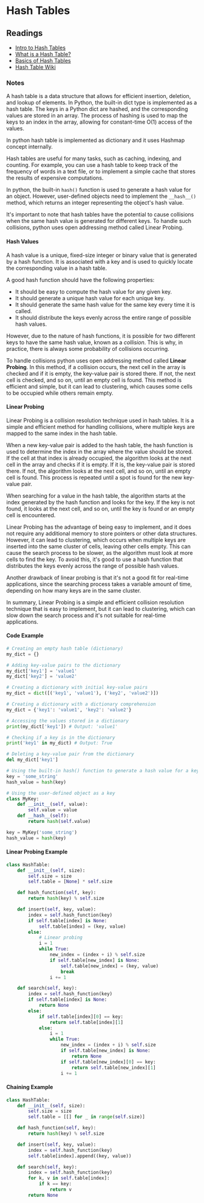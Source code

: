 # Hash Tables

## Readings

* [Intro to Hash Tables](https://codefellows.github.io/common_curriculum/data_structures_and_algorithms/Code_401/class-30/resources/Hashtables.html)
* [What is a Hash Table?](https://www.youtube.com/watch?v=MfhjkfocRR0)
* [Basics of Hash Tables](https://www.hackerearth.com/practice/data-structures/hash-tables/basics-of-hash-tables/tutorial/)
* [Hash Table Wiki](https://en.wikipedia.org/wiki/Hash_table)

### Notes

A hash table is a data structure that allows for efficient insertion, deletion, and lookup of elements. In Python, the built-in dict type is implemented as a hash table. The keys in a Python dict are hashed, and the corresponding values are stored in an array. The process of hashing is used to map the keys to an index in the array, allowing for constant-time O(1) access of the values.

In python hash table is implemented as dictionary and it uses Hashmap concept internally.

Hash tables are useful for many tasks, such as caching, indexing, and counting. For example, you can use a hash table to keep track of the frequency of words in a text file, or to implement a simple cache that stores the results of expensive computations.

In python, the built-in `hash()` function is used to generate a hash value for an object. However, user-defined objects need to implement the `__hash__()` method, which returns an integer representing the object's hash value.

It's important to note that hash tables have the potential to cause collisions when the same hash value is generated for different keys. To handle such collisions, python uses open addressing method called Linear Probing.


#### Hash Values
A hash value is a unique, fixed-size integer or binary value that is generated by a hash function. It is associated with a key and is used to quickly locate the corresponding value in a hash table.

A good hash function should have the following properties:

* It should be easy to compute the hash value for any given key.
* It should generate a unique hash value for each unique key.
* It should generate the same hash value for the same key every time it is called.
* It should distribute the keys evenly across the entire range of possible hash values.

However, due to the nature of hash functions, it is possible for two different keys to have the same hash value, known as a *collision*. This is why, in practice, there is always some probability of collisions occurring.

To handle collisions python uses open addressing method called **Linear Probing**. In this method, if a collision occurs, the next cell in the array is checked and if it is empty, the key-value pair is stored there. If not, the next cell is checked, and so on, until an empty cell is found. This method is efficient and simple, but it can lead to clustering, which causes some cells to be occupied while others remain empty.

#### Linear Probing

Linear Probing is a collision resolution technique used in hash tables. It is a simple and efficient method for handling collisions, where multiple keys are mapped to the same index in the hash table.

When a new key-value pair is added to the hash table, the hash function is used to determine the index in the array where the value should be stored. If the cell at that index is already occupied, the algorithm looks at the next cell in the array and checks if it is empty. If it is, the key-value pair is stored there. If not, the algorithm looks at the next cell, and so on, until an empty cell is found. This process is repeated until a spot is found for the new key-value pair.

When searching for a value in the hash table, the algorithm starts at the index generated by the hash function and looks for the key. If the key is not found, it looks at the next cell, and so on, until the key is found or an empty cell is encountered.

Linear Probing has the advantage of being easy to implement, and it does not require any additional memory to store pointers or other data structures. However, it can lead to clustering, which occurs when multiple keys are inserted into the same cluster of cells, leaving other cells empty. This can cause the search process to be slower, as the algorithm must look at more cells to find the key. To avoid this, it's good to use a hash function that distributes the keys evenly across the range of possible hash values.

Another drawback of linear probing is that it's not a good fit for real-time applications, since the searching process takes a variable amount of time, depending on how many keys are in the same cluster.

In summary, Linear Probing is a simple and efficient collision resolution technique that is easy to implement, but it can lead to clustering, which can slow down the search process and it's not suitable for real-time applications.

#### Code Example

```py
# Creating an empty hash table (dictionary)
my_dict = {}

# Adding key-value pairs to the dictionary
my_dict['key1'] = 'value1'
my_dict['key2'] = 'value2'

# Creating a dictionary with initial key-value pairs
my_dict = dict([('key1', 'value1'), ('key2', 'value2')])

# Creating a dictionary with a dictionary comprehension
my_dict = {'key1': 'value1', 'key2': 'value2'}

# Accessing the values stored in a dictionary
print(my_dict['key1']) # Output: 'value1'

# Checking if a key is in the dictionary
print('key1' in my_dict) # Output: True

# Deleting a key-value pair from the dictionary
del my_dict['key1']

# Using the built-in hash() function to generate a hash value for a key
key = 'some_string'
hash_value = hash(key)

# Using the user-defined object as a key
class MyKey:
    def __init__(self, value):
        self.value = value
    def __hash__(self):
        return hash(self.value)

key = MyKey('some_string')
hash_value = hash(key)
```


#### Linear Probing Example

```py
class HashTable:
    def __init__(self, size):
        self.size = size
        self.table = [None] * self.size

    def hash_function(self, key):
        return hash(key) % self.size

    def insert(self, key, value):
        index = self.hash_function(key)
        if self.table[index] is None:
            self.table[index] = (key, value)
        else:
            # Linear probing
            i = 1
            while True:
                new_index = (index + i) % self.size
                if self.table[new_index] is None:
                    self.table[new_index] = (key, value)
                    break
                i += 1

    def search(self, key):
        index = self.hash_function(key)
        if self.table[index] is None:
            return None
        else:
            if self.table[index][0] == key:
                return self.table[index][1]
            else:
                i = 1
                while True:
                    new_index = (index + i) % self.size
                    if self.table[new_index] is None:
                        return None
                    if self.table[new_index][0] == key:
                        return self.table[new_index][1]
                    i += 1
```

#### Chaining Example

```py
class HashTable:
    def __init__(self, size):
        self.size = size
        self.table = [[] for _ in range(self.size)]

    def hash_function(self, key):
        return hash(key) % self.size

    def insert(self, key, value):
        index = self.hash_function(key)
        self.table[index].append((key, value))

    def search(self, key):
        index = self.hash_function(key)
        for k, v in self.table[index]:
            if k == key:
                return v
        return None
```
